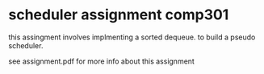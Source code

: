 scheduler assignment comp301
============================
this assingment involves implmenting a sorted dequeue.
to build a pseudo scheduler.

see assignment.pdf for more info about this assignment
